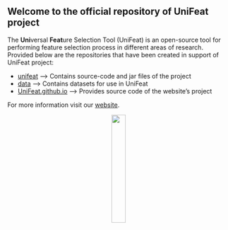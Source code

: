 ## Welcome to the official repository of UniFeat project

The **Uni**versal **Feat**ure Selection Tool (UniFeat) is an open-source tool for performing feature selection process in different areas of research. Provided below are the repositories that have been created in support of UniFeat project:
- [unifeat](https://github.com/UniFeat/unifeat) --> Contains source-code and jar files of the project
- [data](https://github.com/UniFeat/data) --> Contains datasets for use in UniFeat
- [UniFeat.github.io](https://github.com/UniFeat/UniFeat.github.io) --> Provides source code of the website’s project

For more information visit our [website](https://UniFeat.github.io).

<p align="center" width="100%">
    <a href="https://unifeat.github.io/" target="_blank"><img width="25%" src="https://unifeat.github.io/images/logo.png"></a>
</p>

